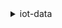 <details>

<summary>
iot-data
</summary>

- <details><summary>delete-thing-shadow</summary>

  * --thing-name
  * --shadow-name


- <details><summary>get-thing-shadow</summary>

  * --thing-name
  * --shadow-name


- <details><summary>help</summary>

  * 


- <details><summary>list-named-shadows-for-thing</summary>

  * --thing-name
  * --next-token
  * --page-size
  * --cli-input-json
  * --cli-input-yaml
  * --generate-cli-skeleton


- <details><summary>publish</summary>

  * --topic
  * --qos
  * --payload
  * --cli-input-json
  * --cli-input-yaml
  * --generate-cli-skeleton


- <details><summary>update-thing-shadow</summary>

  * --thing-name
  * --shadow-name
  * --payload


</details>

